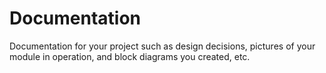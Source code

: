# Documentation

Documentation for your project such as design decisions, pictures of your module in operation, and block diagrams you created, etc.
